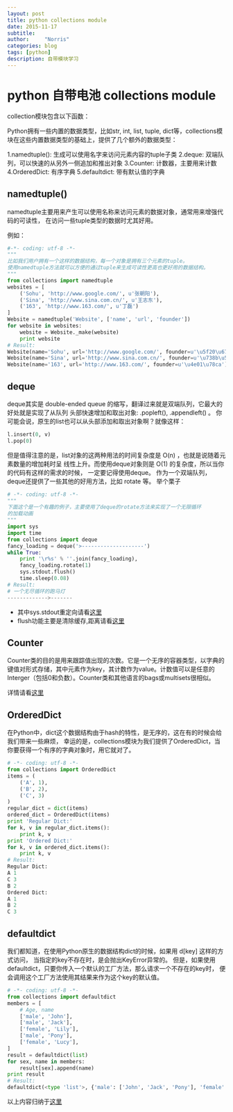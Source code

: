 ```yaml
---
layout: post
title: python collections module
date: 2015-11-17
subtitle: 
author:     "Norris"
categories: blog
tags: [python]
description: 自带模块学习
---
```


# python 自带电池 collections module

collection模块包含以下函数：

Python拥有一些内置的数据类型，比如str, int, list, tuple, dict等，collections模块在这些内置数据类型的基础上，提供了几个额外的数据类型：

1.namedtuple(): 生成可以使用名字来访问元素内容的tuple子类
2.deque: 双端队列，可以快速的从另外一侧追加和推出对象
3.Counter: 计数器，主要用来计数
4.OrderedDict: 有序字典
5.defaultdict: 带有默认值的字典

## namedtuple()

namedtuple主要用来产生可以使用名称来访问元素的数据对象，通常用来增强代码的可读性， 在访问一些tuple类型的数据时尤其好用。

例如：

```python
#-*- coding: utf-8 -*-
"""
比如我们用户拥有一个这样的数据结构，每一个对象是拥有三个元素的tuple。
使用namedtuple方法就可以方便的通过tuple来生成可读性更高也更好用的数据结构。
"""
from collections import namedtuple
websites = [
    ('Sohu', 'http://www.google.com/', u'张朝阳'),
    ('Sina', 'http://www.sina.com.cn/', u'王志东'),
    ('163', 'http://www.163.com/', u'丁磊')
]
Website = namedtuple('Website', ['name', 'url', 'founder'])
for website in websites:
    website = Website._make(website)
    print website
# Result:
Website(name='Sohu', url='http://www.google.com/', founder=u'\u5f20\u671d\u9633')
Website(name='Sina', url='http://www.sina.com.cn/', founder=u'\u738b\u5fd7\u4e1c')
Website(name='163', url='http://www.163.com/', founder=u'\u4e01\u78ca')
```

## deque

deque其实是 double-ended queue 的缩写，翻译过来就是双端队列，它最大的好处就是实现了从队列 头部快速增加和取出对象: .popleft(), .appendleft() 。
你可能会说，原生的list也可以从头部添加和取出对象啊？就像这样：

```python
l.insert(0, v)
l.pop(0)
```

但是值得注意的是，list对象的这两种用法的时间复杂度是 O(n) ，也就是说随着元素数量的增加耗时呈 线性上升。而使用deque对象则是 O(1) 的复杂度，所以当你的代码有这样的需求的时候， 一定要记得使用deque。
作为一个双端队列，deque还提供了一些其他的好用方法，比如 rotate 等。
举个栗子

```python
# -*- coding: utf-8 -*-
"""
下面这个是一个有趣的例子，主要使用了deque的rotate方法来实现了一个无限循环
的加载动画
"""
import sys
import time
from collections import deque
fancy_loading = deque('>--------------------')
while True:
    print '\r%s' % ''.join(fancy_loading),
    fancy_loading.rotate(1)
    sys.stdout.flush()
    time.sleep(0.08)
# Result:
# 一个无尽循环的跑马灯
------------->-------
```
- 其中sys.stdout重定向请看[这里](http://blog.sina.com.cn/s/blog_50df29030101jej5.html)
- flush功能主要是清除缓存,距离请看[这里](http://blog.csdn.net/moxiaomomo/article/details/8991676)

## Counter

Counter类的目的是用来跟踪值出现的次数。它是一个无序的容器类型，以字典的键值对形式存储，其中元素作为key，其计数作为value。计数值可以是任意的Interger（包括0和负数）。Counter类和其他语言的bags或multisets很相似。

详情请看[这里](http://www.pythoner.com/205.html)

## OrderedDict

在Python中，dict这个数据结构由于hash的特性，是无序的，这在有的时候会给我们带来一些麻烦， 幸运的是，collections模块为我们提供了OrderedDict，当你要获得一个有序的字典对象时，用它就对了。

```python
# -*- coding: utf-8 -*-
from collections import OrderedDict
items = (
    ('A', 1),
    ('B', 2),
    ('C', 3)
)
regular_dict = dict(items)
ordered_dict = OrderedDict(items)
print 'Regular Dict:'
for k, v in regular_dict.items():
    print k, v
print 'Ordered Dict:'
for k, v in ordered_dict.items():
    print k, v
# Result:
Regular Dict:
A 1
C 3
B 2
Ordered Dict:
A 1
B 2
C 3
```

## defaultdict
我们都知道，在使用Python原生的数据结构dict的时候，如果用 d[key] 这样的方式访问， 当指定的key不存在时，是会抛出KeyError异常的。
但是，如果使用defaultdict，只要你传入一个默认的工厂方法，那么请求一个不存在的key时， 便会调用这个工厂方法使用其结果来作为这个key的默认值。

```python
# -*- coding: utf-8 -*-
from collections import defaultdict
members = [
    # Age, name
    ['male', 'John'],
    ['male', 'Jack'],
    ['female', 'Lily'],
    ['male', 'Pony'],
    ['female', 'Lucy'],
]
result = defaultdict(list)
for sex, name in members:
    result[sex].append(name)
print result
# Result:
defaultdict(<type 'list'>, {'male': ['John', 'Jack', 'Pony'], 'female': ['Lily', 'Lucy']})
```

以上内容归纳于[这里](http://www.jb51.net/article/48771.htm)
